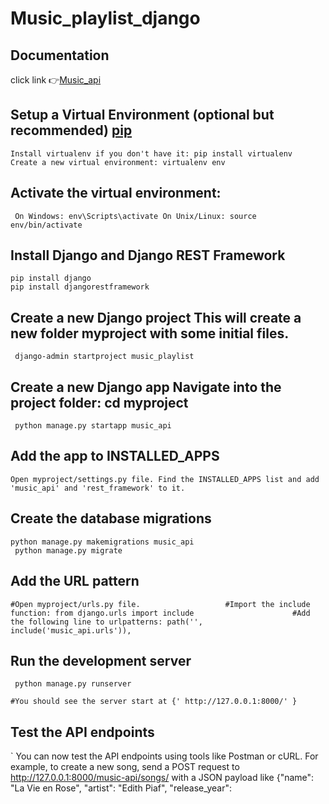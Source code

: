 # Music_playlist_django


## Documentation
click link
👉[Music_api](https://pramodm.pythonanywhere.com/music-api/)

## Setup a Virtual Environment (optional but recommended) [pip](https://pip.pypa.io/en/stable/) 
```
Install virtualenv if you don't have it: pip install virtualenv
Create a new virtual environment: virtualenv env
```
## Activate the virtual environment:
`` 
On Windows: env\Scripts\activate
On Unix/Linux: source env/bin/activate 
``



## Install Django and Django REST Framework
```
pip install django
pip install djangorestframework
```

## Create a new Django project  This will create a new folder myproject with some initial files.
```
 django-admin startproject music_playlist 

```

## Create a new Django app Navigate into the project folder: cd myproject
```
 python manage.py startapp music_api
```

## Add the app to INSTALLED_APPS
``
Open myproject/settings.py file.
Find the INSTALLED_APPS list and add 'music_api' and 'rest_framework' to it.
``
## Create the database migrations
```
python manage.py makemigrations music_api
 python manage.py migrate
```

## Add the URL pattern
``
#Open myproject/urls.py file.                  
#Import the include function: from django.urls import include                     
#Add the following line to urlpatterns: path('', include('music_api.urls')),         
``


## Run the development server

``` 
 python manage.py runserver
```
``
 #You should see the server start at {' http://127.0.0.1:8000/' }
``
## Test the API endpoints
`
You can now test the API endpoints using tools like Postman or cURL.
For example, to create a new song, send a POST request to http://127.0.0.1:8000/music-api/songs/ with a JSON payload like {"name": "La Vie en Rose", "artist": "Edith Piaf", "release_year":
